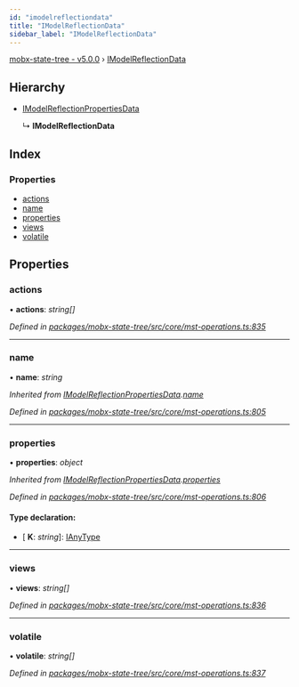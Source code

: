 ```yaml
---
id: "imodelreflectiondata"
title: "IModelReflectionData"
sidebar_label: "IModelReflectionData"
---
```


[mobx-state-tree - v5.0.0](../index.md) › [IModelReflectionData](imodelreflectiondata.md)

## Hierarchy

* [IModelReflectionPropertiesData](imodelreflectionpropertiesdata.md)

  ↳ **IModelReflectionData**

## Index

### Properties

* [actions](imodelreflectiondata.md#actions)
* [name](imodelreflectiondata.md#name)
* [properties](imodelreflectiondata.md#properties)
* [views](imodelreflectiondata.md#views)
* [volatile](imodelreflectiondata.md#volatile)

## Properties

###  actions

• **actions**: *string[]*

*Defined in [packages/mobx-state-tree/src/core/mst-operations.ts:835](https://github.com/mobxjs/mobx-state-tree/blob/2122e9d3/packages/mobx-state-tree/src/core/mst-operations.ts#L835)*

___

###  name

• **name**: *string*

*Inherited from [IModelReflectionPropertiesData](imodelreflectionpropertiesdata.md).[name](imodelreflectionpropertiesdata.md#name)*

*Defined in [packages/mobx-state-tree/src/core/mst-operations.ts:805](https://github.com/mobxjs/mobx-state-tree/blob/2122e9d3/packages/mobx-state-tree/src/core/mst-operations.ts#L805)*

___

###  properties

• **properties**: *object*

*Inherited from [IModelReflectionPropertiesData](imodelreflectionpropertiesdata.md).[properties](imodelreflectionpropertiesdata.md#properties)*

*Defined in [packages/mobx-state-tree/src/core/mst-operations.ts:806](https://github.com/mobxjs/mobx-state-tree/blob/2122e9d3/packages/mobx-state-tree/src/core/mst-operations.ts#L806)*

#### Type declaration:

* \[ **K**: *string*\]: [IAnyType](ianytype.md)

___

###  views

• **views**: *string[]*

*Defined in [packages/mobx-state-tree/src/core/mst-operations.ts:836](https://github.com/mobxjs/mobx-state-tree/blob/2122e9d3/packages/mobx-state-tree/src/core/mst-operations.ts#L836)*

___

###  volatile

• **volatile**: *string[]*

*Defined in [packages/mobx-state-tree/src/core/mst-operations.ts:837](https://github.com/mobxjs/mobx-state-tree/blob/2122e9d3/packages/mobx-state-tree/src/core/mst-operations.ts#L837)*
